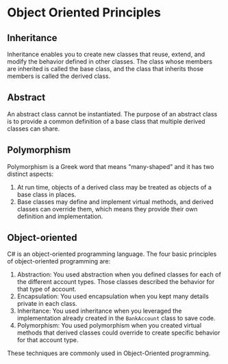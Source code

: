 # Object Oriented Principles

## Inheritance

Inheritance enables you to create new classes that reuse, extend, and modify the behavior defined in other classes. The class whose members are inherited is called the base class, and the class that inherits those members is called the derived class.

## Abstract

An abstract class cannot be instantiated. The purpose of an abstract class is to provide a common definition of a base class that multiple derived classes can share.

## Polymorphism

Polymorphism is a Greek word that means "many-shaped" and it has two distinct aspects:

1. At run time, objects of a derived class may be treated as objects of a base class in places.
2. Base classes may define and implement virtual methods, and derived classes can override them, which means they provide their own definition and implementation.

## Object-oriented

C# is an object-oriented programming language. The four basic principles of object-oriented programming are:

1. Abstraction: You used abstraction when you defined classes for each of the different account types. Those classes described the behavior for that type of account.
2. Encapsulation: You used encapsulation when you kept many details private in each class.
3. Inheritance: You used inheritance when you leveraged the implementation already created in the `BankAccount` class to save code.
4. Polymorphism: You used polymorphism when you created virtual methods that derived classes could override to create specific behavior for that account type.

These techniques are commonly used in Object-Oriented programming.
